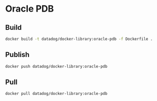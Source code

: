 # Oracle PDB

## Build

```bash
docker build -t datadog/docker-library:oracle-pdb -f Dockerfile .
```

## Publish

```bash
docker push datadog/docker-library:oracle-pdb
```

## Pull

```bash
docker pull datadog/docker-library:oracle-pdb
```
